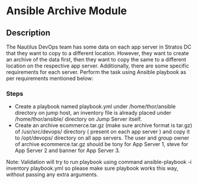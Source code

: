 # Ansible Archive Module

## Description

The Nautilus DevOps team has some data on each app server in Stratos DC that they want to copy to a different location. However, they want to create an archive of the data first, then they want to copy the same to a different location on the respective app server. Additionally, there are some specific requirements for each server. Perform the task using Ansible playbook as per requirements mentioned below:

### Steps

* Create a playbook named playbook.yml under /home/thor/ansible directory on jump host, an inventory file is already placed under /home/thor/ansible/ directory on Jump Server itself.
* Create an archive ecommerce.tar.gz (make sure archive format is tar.gz) of /usr/src/devops/ directory ( present on each app server ) and copy it to /opt/devops/ directory on all app servers. The user and group owner of archive ecommerce.tar.gz should be tony for App Server 1, steve for App Server 2 and banner for App Server 3.

Note: Validation will try to run playbook using command ansible-playbook -i inventory playbook.yml so please make sure playbook works this way, without passing any extra arguments.